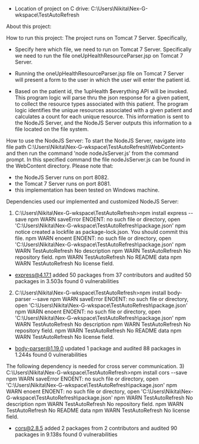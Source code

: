 - Location of project on C drive: C:\Users\Nikita\Nex-G-wkspace\TestAutoRefresh

About this project: 


How to run this project: 
The project runs on Tomcat 7 Server. Specifically, 

- Specify here which file, we need to run on Tomcat 7 Server. Specifically we need to run the file oneUpHealthResourceParser.jsp on Tomcat 7 Server. 

- Running the oneUpHealthResourceParser.jsp file on Tomcat 7 Server will present a form to the user in which the user will enter the patient id. 

- Based on the patient id, the 1upHealth $everything API will be invoked. This program logic will parse thru the 
json response for a given patient, to collect the resource types associated with this patient. The program logic 
identifies the unique resources associated with a given patient and calculates a count for each unique resource. This information is sent to the NodeJS Server, and the NodeJS Server outputs this information to a file located on the file system. 

How to use the NodeJS Server: 
To start the NodeJS Server, navigate into file path C:\Users\Nikita\Nex-G-wkspace\TestAutoRefresh\WebContent> and then run the command 'node nodeJsServer.js' from the command prompt. In this specified command the file nodeJsServer.js can be found in the WebContent directory. 
Please note that:
- the NodeJS Server runs on port 8082. 
- the Tomcat 7 Server runs on port 8081. 
- this implementation has been tested on Windows machine. 


Dependencies used our implemented and customized NodeJS Server: 
1) C:\Users\Nikita\Nex-G-wkspace\TestAutoRefresh>npm install express --save
npm WARN saveError ENOENT: no such file or directory, open 'C:\Users\Nikita\Nex-G-wkspace\TestAutoRefresh\package.json'
npm notice created a lockfile as package-lock.json. You should commit this file.
npm WARN enoent ENOENT: no such file or directory, open 'C:\Users\Nikita\Nex-G-wkspace\TestAutoRefresh\package.json'
npm WARN TestAutoRefresh No description
npm WARN TestAutoRefresh No repository field.
npm WARN TestAutoRefresh No README data
npm WARN TestAutoRefresh No license field.

+ express@4.17.1
added 50 packages from 37 contributors and audited 50 packages in 3.503s
found 0 vulnerabilities

2) C:\Users\Nikita\Nex-G-wkspace\TestAutoRefresh>npm install body-parser --save
npm WARN saveError ENOENT: no such file or directory, open 'C:\Users\Nikita\Nex-G-wkspace\TestAutoRefresh\package.json'
npm WARN enoent ENOENT: no such file or directory, open 'C:\Users\Nikita\Nex-G-wkspace\TestAutoRefresh\package.json'
npm WARN TestAutoRefresh No description
npm WARN TestAutoRefresh No repository field.
npm WARN TestAutoRefresh No README data
npm WARN TestAutoRefresh No license field.

+ body-parser@1.19.0
updated 1 package and audited 88 packages in 1.244s
found 0 vulnerabilities

The following dependency is needed for cross server communication.
3) C:\Users\Nikita\Nex-G-wkspace\TestAutoRefresh>npm install cors --save
npm WARN saveError ENOENT: no such file or directory, open 'C:\Users\Nikita\Nex-G-wkspace\TestAutoRefresh\package.json'
npm WARN enoent ENOENT: no such file or directory, open 'C:\Users\Nikita\Nex-G-wkspace\TestAutoRefresh\package.json'
npm WARN TestAutoRefresh No description
npm WARN TestAutoRefresh No repository field.
npm WARN TestAutoRefresh No README data
npm WARN TestAutoRefresh No license field.

+ cors@2.8.5
added 2 packages from 2 contributors and audited 90 packages in 9.138s
found 0 vulnerabilities



 

